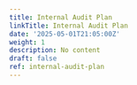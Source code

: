 ```yaml
---
title: Internal Audit Plan
linkTitle: Internal Audit Plan
date: '2025-05-01T21:05:00Z'
weight: 1
description: No content
draft: false
ref: internal-audit-plan
---
```


